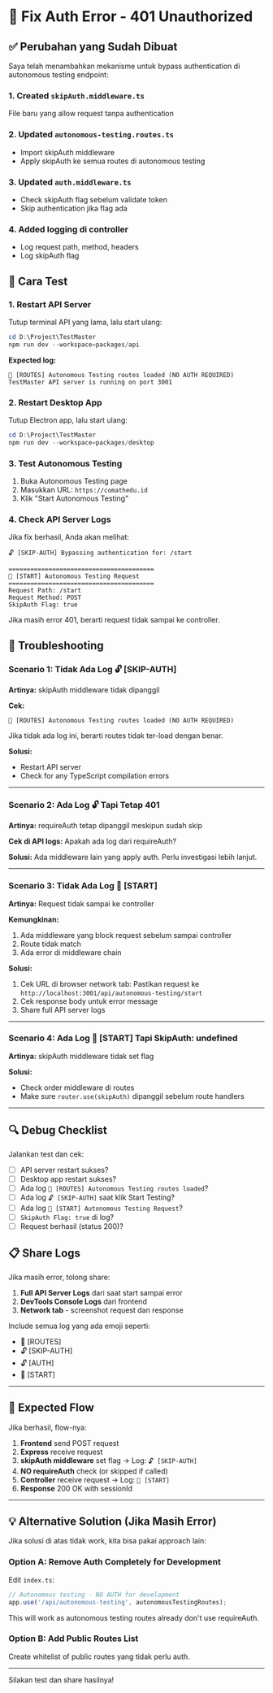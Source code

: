 # 🔧 Fix Auth Error - 401 Unauthorized

## ✅ Perubahan yang Sudah Dibuat

Saya telah menambahkan mekanisme untuk bypass authentication di autonomous testing endpoint:

### 1. Created `skipAuth.middleware.ts`
File baru yang allow request tanpa authentication

### 2. Updated `autonomous-testing.routes.ts`
- Import skipAuth middleware
- Apply skipAuth ke semua routes di autonomous testing

### 3. Updated `auth.middleware.ts`
- Check skipAuth flag sebelum validate token
- Skip authentication jika flag ada

### 4. Added logging di controller
- Log request path, method, headers
- Log skipAuth flag

## 🚀 Cara Test

### 1. **Restart API Server**

Tutup terminal API yang lama, lalu start ulang:

```powershell
cd D:\Project\TestMaster
npm run dev --workspace=packages/api
```

**Expected log:**
```
🔧 [ROUTES] Autonomous Testing routes loaded (NO AUTH REQUIRED)
TestMaster API server is running on port 3001
```

### 2. **Restart Desktop App**

Tutup Electron app, lalu start ulang:

```powershell
cd D:\Project\TestMaster
npm run dev --workspace=packages/desktop
```

### 3. **Test Autonomous Testing**

1. Buka Autonomous Testing page
2. Masukkan URL: `https://comathedu.id`
3. Klik "Start Autonomous Testing"

### 4. **Check API Server Logs**

Jika fix berhasil, Anda akan melihat:

```
🔓 [SKIP-AUTH] Bypassing authentication for: /start

========================================
🚀 [START] Autonomous Testing Request
========================================
Request Path: /start
Request Method: POST
SkipAuth Flag: true
```

Jika masih error 401, berarti request tidak sampai ke controller.

## 🐛 Troubleshooting

### Scenario 1: Tidak Ada Log 🔓 [SKIP-AUTH]

**Artinya:** skipAuth middleware tidak dipanggil

**Cek:**
```
🔧 [ROUTES] Autonomous Testing routes loaded (NO AUTH REQUIRED)
```

Jika tidak ada log ini, berarti routes tidak ter-load dengan benar.

**Solusi:**
- Restart API server
- Check for any TypeScript compilation errors

---

### Scenario 2: Ada Log 🔓 Tapi Tetap 401

**Artinya:** requireAuth tetap dipanggil meskipun sudah skip

**Cek di API logs:** Apakah ada log dari requireAuth?

**Solusi:** Ada middleware lain yang apply auth. Perlu investigasi lebih lanjut.

---

### Scenario 3: Tidak Ada Log 🚀 [START]

**Artinya:** Request tidak sampai ke controller

**Kemungkinan:**
1. Ada middleware yang block request sebelum sampai controller
2. Route tidak match
3. Ada error di middleware chain

**Solusi:**
1. Cek URL di browser network tab: Pastikan request ke `http://localhost:3001/api/autonomous-testing/start`
2. Cek response body untuk error message
3. Share full API server logs

---

### Scenario 4: Ada Log 🚀 [START] Tapi SkipAuth: undefined

**Artinya:** skipAuth middleware tidak set flag

**Solusi:** 
- Check order middleware di routes
- Make sure `router.use(skipAuth)` dipanggil sebelum route handlers

---

## 🔍 Debug Checklist

Jalankan test dan cek:

- [ ] API server restart sukses?
- [ ] Desktop app restart sukses?
- [ ] Ada log `🔧 [ROUTES] Autonomous Testing routes loaded`?
- [ ] Ada log `🔓 [SKIP-AUTH]` saat klik Start Testing?
- [ ] Ada log `🚀 [START] Autonomous Testing Request`?
- [ ] `SkipAuth Flag: true` di log?
- [ ] Request berhasil (status 200)?

## 📋 Share Logs

Jika masih error, tolong share:

1. **Full API Server Logs** dari saat start sampai error
2. **DevTools Console Logs** dari frontend
3. **Network tab** - screenshot request dan response

Include semua log yang ada emoji seperti:
- 🔧 [ROUTES]
- 🔓 [SKIP-AUTH]
- 🔓 [AUTH]
- 🚀 [START]

---

## 🎯 Expected Flow

Jika berhasil, flow-nya:

1. **Frontend** send POST request
2. **Express** receive request
3. **skipAuth middleware** set flag → Log: `🔓 [SKIP-AUTH]`
4. **NO requireAuth** check (or skipped if called)
5. **Controller** receive request → Log: `🚀 [START]`
6. **Response** 200 OK with sessionId

---

## 💡 Alternative Solution (Jika Masih Error)

Jika solusi di atas tidak work, kita bisa pakai approach lain:

### Option A: Remove Auth Completely for Development

Edit `index.ts`:
```typescript
// Autonomous testing - NO AUTH for development
app.use('/api/autonomous-testing', autonomousTestingRoutes);
```

This will work as autonomous testing routes already don't use requireAuth.

### Option B: Add Public Routes List

Create whitelist of public routes yang tidak perlu auth.

---

Silakan test dan share hasilnya!
